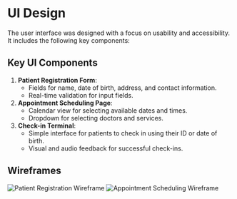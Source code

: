 # UI Design

The user interface was designed with a focus on usability and accessibility. It includes the following key components:

## Key UI Components
1. **Patient Registration Form**:
   - Fields for name, date of birth, address, and contact information.
   - Real-time validation for input fields.
2. **Appointment Scheduling Page**:
   - Calendar view for selecting available dates and times.
   - Dropdown for selecting doctors and services.
3. **Check-in Terminal**:
   - Simple interface for patients to check in using their ID or date of birth.
   - Visual and audio feedback for successful check-ins.

## Wireframes
![Patient Registration Wireframe](assets/registration-wireframe.png)
![Appointment Scheduling Wireframe](assets/appointment-wireframe.png)

